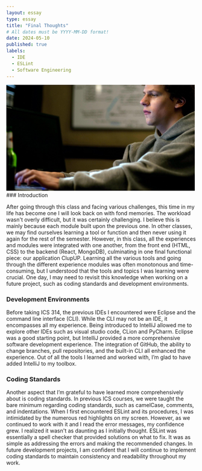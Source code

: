 ```yaml
---
layout: essay
type: essay
title: "Final Thoughts"
# All dates must be YYYY-MM-DD format!
date: 2024-05-10
published: true
labels:
  - IDE
  - ESLint
  - Software Engineering
---
```

<div class="text-center p-4">
  <img width="500px" src="../img/fb.jpg" class="img-thumbnail" >
</div>
### Introduction

After going through this class and facing various challenges, this time in my life has become one I will look back on with fond memories. The workload wasn't overly difficult, but it was certainly challenging. I believe this is mainly because each module built upon the previous one. In other classes, we may find ourselves learning a tool or function and then never using it again for the rest of the semester. However, in this class, all the experiences and modules were integrated with one another, from the front end (HTML, CSS) to the backend (React, MongoDB), culminating in one final functional piece: our application ClupUP. Learning all the various tools and going through the different experience modules was often monotonous and time-consuming, but I understood that the tools and topics I was learning were crucial. One day, I may need to revisit this knowledge when working on a future project, such as coding standards and development environments.

### Development Environments

Before taking ICS 314, the previous IDEs I encountered were Eclipse and the command line interface (CLI). While the CLI may not be an IDE, it encompasses all my experience. Being introduced to IntelliJ allowed me to explore other IDEs such as visual studio code, CLion and PyCharm. Eclipse was a good starting point, but IntelliJ provided a more comprehensive software development experience. The integration of GitHub, the ability to change branches, pull repositories, and the built-in CLI all enhanced the experience. Out of all the tools I learned and worked with, I’m glad to have added IntelliJ to my toolbox.

### Coding Standards
 
Another aspect that I’m grateful to have learned more comprehensively about is coding standards. In previous ICS courses, we were taught the bare minimum regarding coding standards, such as camelCase, comments, and indentations. When I first encountered ESLint and its procedures, I was intimidated by the numerous red highlights on my screen. However, as we continued to work with it and I read the error messages, my confidence grew. I realized it wasn't as daunting as I initially thought. ESLint was essentially a spell checker that provided solutions on what to fix. It was as simple as addressing the errors and making the recommended changes. In future development projects, I am confident that I will continue to implement coding standards to maintain consistency and readability throughout my work.




